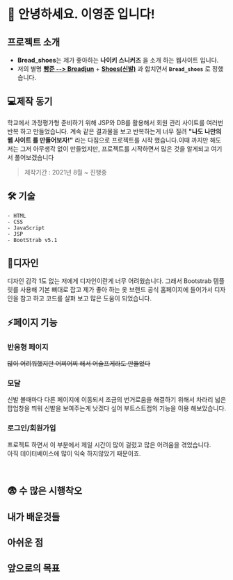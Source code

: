 # 🙌 안녕하세요. 이영준 입니다!   

## 프로젝트 소개
- **Bread_shoes**는 제가 좋아하는 **나이키 스니커즈** 을 소개 하는 웹사이트 입니다.
- 저의 별명 **<u>빵준    --> Breadjun</u>** + <u>**Shoes(신발)**</u> 과 합치면서 **`Bread_shoes`** 로 정했습니다.
##  💻제작 동기
학교에서 과정평가형 준비하기 위해 JSP와 DB를 활용해서 회원 관리 사이트를 여러번 반복 하고 만들었습니다.
계속 같은 결과물을 보고 반복하는게 너무 질려 **"나도 나만의 웹 사이트 를 만들어보자!"** 라는 다짐으로 프로젝트를 시작 했습니다.이때 까지만 해도 저는 그저 아무생각 없이 만들었지만, 프로젝트를 시작하면서 많은 것을 알게되고 여기서 풀어보겠습니다 
>제작기간 : 2021년 8월 ~ 진행중
## 🛠 기술   


    - HTML   
    - CSS
    - JavaScript
    - JSP      
    - BootStrab v5.1  
   
   
## 👀디자인
디자인 감각 1도 없는 저에게 디자인이란게 너무 어려웠습니다. 그래서 Bootstrab 템플릿를 사용해 기본 뼈대로 잡고 제가 좋아 하는 옷 브랜드 공식 홈페이지에 들어가서 디자인을 참고 하고 코드를 살펴 보고 많은 도움이 되었습니다. 
<br>   

## ⚡️페이지 기능
### 반응형 페이지
<s>많이 어려워했지만 어찌어찌 해서 어슬프게라도 만들었다</s>

### 모달
신발 볼때마다 다른 페이지에 이동되서 조금의 번거로움을 해결하기 위해서 차라리 넓은 팝업창을 띄워 신발을 보여주는게 낫겠다 싶어 부트스트랩의 기능을 이용 해보았습니다.

### 로그인/회원가입

프로젝트 하면서 이 부분에서 제일 시간이 많이 걸렸고 많은 어려움을 겪었습니다.<br>
아직 데이터베이스에 많이 익숙 하지않았기 때문이죠.

<br>   
   
## 😨 수 많은 시행착오
   


## 내가 배운것들

## 아쉬운 점

## 앞으로의 목표
   
